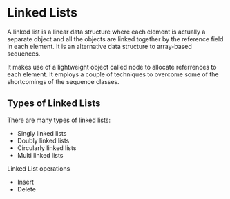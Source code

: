 # Linked Lists

A linked list is a linear data structure where each element is actually a separate object and all the objects are linked together by the reference field in each element. It is an alternative data structure to array-based sequences.

It makes use of a lightweight object called node to allocate referrences to each element. It employs a couple of techniques to overcome some of the shortcomings of the sequence classes.

## Types of Linked Lists

There are many types of linked lists:

- Singly linked lists
- Doubly linked lists
- Circularly linked lists
- Multi linked lists

Linked List operations

- Insert
- Delete

